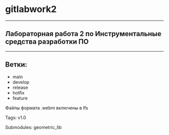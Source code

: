# gitlabwork2
---
Лабораторная работа 2 по Инструментальные средства разработки ПО
---
---
Ветки:
---
- main
- develop
- release
- hotfix
- feature

Файлы формата .webm включены в lfs

Tags: v1.0

Submodules: geometric_lib
